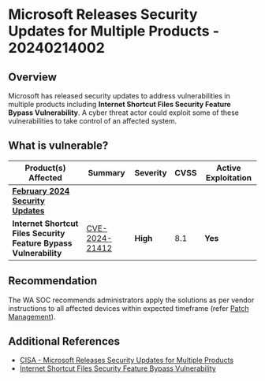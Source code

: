 # Microsoft Releases Security Updates for Multiple Products - 20240214002

## Overview

Microsoft has released security updates to address vulnerabilities in multiple products including **Internet Shortcut Files Security Feature Bypass Vulnerability**. A cyber threat actor could exploit some of these vulnerabilities to take control of an affected system.

## What is vulnerable?

| Product(s) Affected                                                                                | Summary        | Severity | CVSS | Active Exploitation |
| -------------------------------------------------------------------------------------------------- | -------------- | -------- | ---- | --------- |
| [**February 2024 Security Updates**](https://msrc.microsoft.com/update-guide/releaseNote/2024-Feb) |                |          |      |           |
| **Internet Shortcut Files Security Feature Bypass Vulnerability**                                  | [CVE-2024-21412](https://msrc.microsoft.com/update-guide/vulnerability/CVE-2024-21412) | **High** | 8.1  | **Yes**   |

## Recommendation

The WA SOC recommends administrators apply the solutions as per vendor instructions to all affected devices within expected timeframe (refer [Patch Management](../guidelines/patch-management.md)).


## Additional References

- [CISA - Microsoft Releases Security Updates for Multiple Products](https://www.cisa.gov/news-events/alerts/2024/02/13/microsoft-releases-security-updates-multiple-products)
- [Internet Shortcut Files Security Feature Bypass Vulnerability](https://msrc.microsoft.com/update-guide/en-US/vulnerability/CVE-2024-21412)
